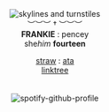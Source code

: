 <div align='center'> 
 <img src='https://files.catbox.moe/l1jbet.webp' title='skylines and turnstiles'

   <br>︶︶︶ † ︶︶︶<br>
<b>FRANKIE</b> : pencey<br>
   she<i>him</i>  <b>fourteen </b>

 
 <a href="https://demolovers.straw.page/">straw</a> : <a href="https://mychemicalromance.atabook.org/">ata</a>
<br><a href="https://linktr.ee/weezerus">linktree</a><br>
<br>
<br>
![spotify-github-profile](https://spotify-github-profile.kittinanx.com/api/view.svg?uid=31svh3j6tbamubnmzunej76fut3q&redirect=true][https://spotify-github-profile.kittinanx.com/api/view.svg?uid=31svh3j6tbamubnmzunej76fut3q&cover_image=true&theme=natemoo-re&show_offline=true&background_color=121212&interchange=false&bar_color=000000&bar_color_cover=false)


